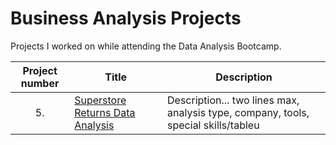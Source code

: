 #  Business Analysis Projects
Projects I worked on while attending the Data Analysis Bootcamp.


| Project number | Title | Description |
| :-----------: | ----------- |----------- | 
| 5. | [Superstore Returns Data Analysis](https://github.com/RichNeum/Data_Projects/tree/main/Superstore%20Return%20Data%20Analysis) | Description... two lines max, analysis type, company, tools, special skills/tableu |
